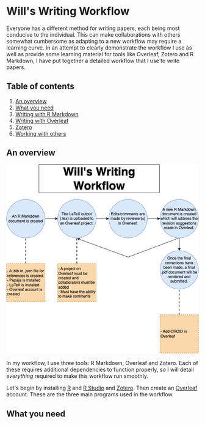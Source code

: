 # Will's Writing Workflow

Everyone has a different method for writing papers, each being most conducive to the individual. This can make collaborations with others somewhat cumbersome as adapting to a new workflow may require a learning curve. In an attempt to clearly demonstrate the workflow I use as well as provide some learning material for tools like Overleaf, Zotero and R Markdown, I have put together a detailed workflow that I use to write papers.

## Table of contents

1. [An overview](#1)
2. [What you need](#2)
3. [Writing with R Markdown](#3)
4. [Writing with Overleaf](#4)
5. [Zotero](#5)
6. [Working with others](#6)

## An overview <a name="1"></a>

<center>
    <img src="workflow.png" alt="workflow" class="workflow"/>
</center>

In my workflow, I use three tools: R Markdown, Overleaf and Zotero. Each of these requires additional dependencies to function properly, so I will detail _everything_ required to make this workflow run smoothly.

Let's begin by installing [R](https://cran.r-project.org/mirrors.html) and [R Studio](https://rstudio-education.github.io/hopr/starting.html) and [Zotero](https://www.zotero.org/download/). Then create an [Overleaf](https://www.overleaf.com/) account. These are the three main programs used in the workflow.

## What you need <a name="2"></a>


